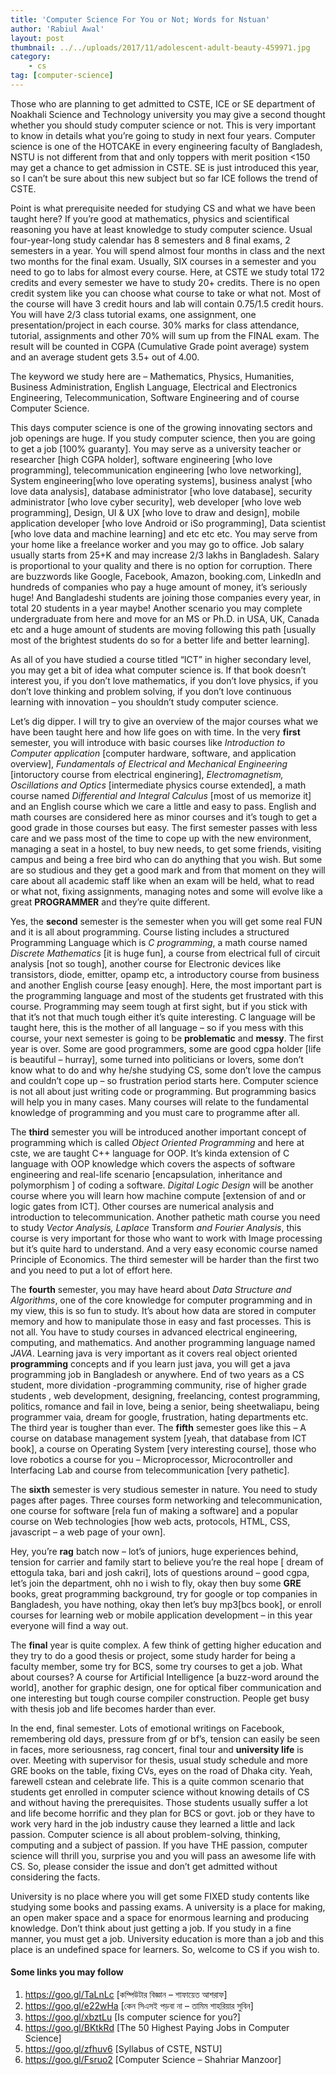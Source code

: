 ```yaml
---
title: 'Computer Science For You or Not; Words for Nstuan'
author: 'Rabiul Awal'
layout: post
thumbnail: ../../uploads/2017/11/adolescent-adult-beauty-459971.jpg
category:
    - cs
tag: [computer-science]
---
```

Those who are planning to get admitted to CSTE, ICE or SE department of Noakhali Science and Technology university you may give a second thought whether you should study computer science or not. This is very important to know in details what you’re going to study in <g class="gr_ gr_105 gr-alert gr_gramm gr_inline_cards gr_run_anim Grammar only-ins replaceWithoutSep" data-gr-id="105" id="105">next</g> four years. Computer science is one of the HOTCAKE in every engineering faculty of Bangladesh, NSTU is not different from that and only toppers with merit position &lt;150 may get a chance to get admission in CSTE. SE is just introduced this year, so I can’t be sure about this new subject but so far ICE follows the trend of CSTE.

Point is what prerequisite needed for studying CS and what we have been taught here? If you’re good at mathematics, physics and scientifical reasoning you have at least knowledge to study computer science. Usual four-year-long study calendar has 8 semesters and 8 final exams, 2 semesters in a year. You will spend almost four months in class and the next two months for the final exam. Usually, SIX courses in a semester and you need to go to labs for almost every course. Here, at CSTE we study total 172 credits and every semester we have to study 20+ credits. There is no open credit system like you can choose what course to take or what not. Most of the course will have 3 credit hours and lab will contain 0.75/1.5 credit hours. You will have 2/3 class tutorial exams, one assignment, one presentation/project in each course. 30% marks for class attendance, tutorial, assignments and other 70% will sum up from the FINAL exam. The result will be counted in CGPA (Cumulative Grade point average) system and an average student gets 3.5+ out of 4.00.

The keyword we study here are – Mathematics, Physics, Humanities, Business Administration, English Language, Electrical and Electronics Engineering, Telecommunication, Software Engineering and of course Computer Science.

This days computer science is one of the growing innovating sectors and job openings are huge. If you study computer science, then you are going to get a job \[100% guaranty\]. You may serve as a university teacher or researcher \[high CGPA holder\], software engineering \[who love programming\], telecommunication engineering \[who love networking\], System engineering\[who love operating systems\], business analyst \[who love data analysis\], database administrator \[who love database\], security administrator \[who love cyber security\], web developer \[who love web programming\], Design, UI &amp; UX \[who love to draw and design\], mobile application developer \[who love Android or iSo programming\], Data scientist \[who love data and machine learning\] and etc etc etc. You may serve from your home like a freelance worker and you may go to office. Job salary usually starts from 25+K and may increase 2/3 lakhs in Bangladesh. Salary is proportional to your quality and there is no option for corruption. There are buzzwords like Google, Facebook, Amazon, booking.com, LinkedIn and hundreds of companies who pay a huge amount of money, it’s seriously huge! And Bangladeshi students are joining those companies every year, in total 20 students in a year maybe! Another scenario you may complete undergraduate from here and move for an MS or Ph.D. in USA, UK, Canada etc and a huge amount of students are moving following this path \[usually most of the brightest students do so for a better life and better learning\].

As all of you have studied a course titled “ICT” in higher secondary level, you may get a bit of idea what computer science is. If that book doesn’t interest you, if you don’t love mathematics, if you don’t love physics, if you don’t love thinking and problem solving, if you don’t love continuous learning with innovation – you shouldn’t study computer science.

Let’s dig dipper. I will try to give an overview of the major courses what we have been taught here and how life goes on with time. In the very **first** semester, you will introduce with basic courses like *Introduction to Computer application* \[computer hardware, software, and application overview\], *Fundamentals of Electrical and Mechanical Engineering* \[intoructory course from electrical enginering\], *Electromagnetism, Oscillations and Optics* \[intermediate physics course extended\], a math course named *Differential and Integral Calculus* \[most of us memorize it\] and an English course which we care a little and easy to pass. English and math courses are considered here as minor courses and it’s tough to get a good grade in those courses but easy. The first semester passes with less care and we pass most of the time to cope up with the new environment, managing a seat in a hostel, to buy new needs, to get some friends, visiting campus and being a free bird who can do anything that you wish. But some are so studious and they get a good mark and from that moment on they will care about all academic staff like when an exam will be held, what to read or what not, fixing assignments, managing notes and some will evolve like a great **PROGRAMMER** and they’re quite different.

Yes, the **second** semester is the semester when you will get some real FUN and it is all about programming. Course listing includes a structured Programming Language which is *C programming*, a math course named *Discrete Mathematics* \[it is huge fun\], a course from electrical full of circuit analysis \[not so tough\], another course for Electronic devices like transistors, diode, emitter, opamp etc, a introductory course from business and another English course \[easy enough\]. Here, the most important part is the programming language and most of the students get frustrated with this course. Programming may seem tough at first sight, but if you stick with that it’s not that much tough either it’s quite interesting. C language will be taught here, this is the mother of all language – so if you mess with this course, your next semester is going to be **problematic** and **messy**. The first year is over. Some are good programmers, some are good <g class="gr_ gr_18 gr-alert gr_spell gr_inline_cards gr_run_anim ContextualSpelling" data-gr-id="18" id="18">cgpa</g> holder \[life is beautiful – hurray\], some turned into politicians or lovers, some don’t know what to do and why he/she studying CS, some don’t love the campus and couldn’t cope up – so frustration period starts here. Computer science is not all about just writing code or programming. But programming basics will help you in many cases. Many courses will relate to the fundamental knowledge of programming and you must care to programme after all.

The **third** semester you will be introduced another important concept of programming which is called *Object Oriented Programming* and here at <g class="gr_ gr_169 gr-alert gr_spell gr_inline_cards gr_run_anim ContextualSpelling" data-gr-id="169" id="169">cste</g>, we are taught C++ language for OOP. It’s kinda extension of C language with OOP knowledge which covers the aspects of software engineering and real-life scenario \[encapsulation, inheritance <g class="gr_ gr_194 gr-alert gr_gramm gr_inline_cards gr_run_anim Punctuation only-ins replaceWithoutSep" data-gr-id="194" id="194">and</g> polymorphism \] of coding a software. *Digital Logic Design* will be another course where you will learn how machine compute \[extension of and or logic gates from ICT\]. Other courses are numerical analysis and introduction to telecommunication. Another pathetic math course you need to study *Vector Analysis, Laplace* Transform *<g class="gr_ gr_195 gr-alert gr_gramm gr_inline_cards gr_run_anim Punctuation only-ins replaceWithoutSep" data-gr-id="195" id="195">and</g> Fourier Analysis*, this course is very important for those who want to work with Image processing but it’s quite hard to understand. And a very easy economic course named Principle of Economics. The third semester will be harder than the first two and you need to put a lot of effort here.

The **fourth** semester, you may have heard about *Data Structure and Algorithms*, one of the core knowledge for computer programming and in my view, this is so fun to study. It’s about how data are stored in computer memory and how to manipulate those in easy and fast processes. This is not all. You have to study courses in advanced electrical engineering, computing, and mathematics. And another programming language named *JAVA*. Learning java is very important as it covers real <g class="gr_ gr_167 gr-alert gr_spell gr_inline_cards gr_run_anim ContextualSpelling ins-del multiReplace" data-gr-id="167" id="167">object oriented</g> **programming** concepts and if you learn just java, you will get a java programming job in Bangladesh or anywhere. End of two years as a CS student, more <g class="gr_ gr_170 gr-alert gr_spell gr_inline_cards gr_run_anim ContextualSpelling" data-gr-id="170" id="170">dividation</g> -programming community, rise of higher grade students , web development, designing, freelancing, contest programming, politics, romance and fail in love, being a senior, being <g class="gr_ gr_171 gr-alert gr_spell gr_inline_cards gr_run_anim ContextualSpelling" data-gr-id="171" id="171">sheetwali</g><g class="gr_ gr_163 gr-alert gr_spell gr_inline_cards gr_run_anim ContextualSpelling ins-del multiReplace" data-gr-id="163" id="163">apu</g>, being programmer <g class="gr_ gr_164 gr-alert gr_spell gr_inline_cards gr_run_anim ContextualSpelling ins-del multiReplace" data-gr-id="164" id="164">vaia</g>, dream for google, frustration, hating departments etc. The third year is tougher than ever. The **fifth** semester goes like this – A course on database management system \[yeah, that database from ICT book\], a course on Operating System \[very interesting course\], those who love robotics a course for you – Microprocessor, Microcontroller and Interfacing Lab and course from telecommunication \[very pathetic\].

The **sixth** semester is very studious semester in nature. You need to study pages after pages. Three courses form networking and telecommunication, one course for software \[rela fun of making a software\] and a popular course on Web technologies \[how web acts, protocols, HTML, CSS, javascript – a web page of your own\].

Hey, you’re **rag** batch now – lot’s of juniors, huge experiences behind, tension for carrier and family start to believe you’re the real hope \[ dream of <g class="gr_ gr_7 gr-alert gr_spell gr_inline_cards gr_run_anim ContextualSpelling" data-gr-id="7" id="7">ettogula</g> taka, bari <g class="gr_ gr_13 gr-alert gr_gramm gr_inline_cards gr_run_anim Punctuation only-ins replaceWithoutSep" data-gr-id="13" id="13">and</g> josh cakri\], lots of questions around – good <g class="gr_ gr_8 gr-alert gr_spell gr_inline_cards gr_run_anim ContextualSpelling" data-gr-id="8" id="8">cgpa</g>, let’s join the department, <g class="gr_ gr_6 gr-alert gr_spell gr_inline_cards gr_run_anim ContextualSpelling ins-del multiReplace" data-gr-id="6" id="6">ohh</g> no i wish to fly, okay then buy some **GRE** books, great programming background, try for google or top companies in Bangladesh, you have nothing, okay then let’s buy mp3\[bcs book\], or enroll courses for learning web or mobile application development – in this year everyone will find a way out.

The **final** year is quite complex. A few think of getting higher education and they try to do a good thesis or project, some study harder for being a faculty member, some try for BCS, some try courses to get a job. What about courses? A course for Artificial Intelligence \[a buzz-word around the world\], another for graphic design, one for optical fiber communication and one interesting but tough course compiler construction. People get busy with thesis job and life becomes harder than ever.

In the end, final semester. Lots of emotional writings on Facebook, remembering old days, pressure from <g class="gr_ gr_174 gr-alert gr_spell gr_inline_cards gr_run_anim ContextualSpelling" data-gr-id="174" id="174">gf</g> or bf’s, tension can easily be seen in faces, more seriousness, rag concert, final tour and **university life** <g class="gr_ gr_189 gr-alert gr_gramm gr_inline_cards gr_run_anim Grammar multiReplace" data-gr-id="189" id="189">is</g> over. Meeting with supervisor for thesis, usual study schedule and more GRE books on the table, fixing CVs, eyes on the road of Dhaka city. Yeah, farewell <g class="gr_ gr_166 gr-alert gr_spell gr_inline_cards gr_run_anim ContextualSpelling ins-del multiReplace" data-gr-id="166" id="166">cstean</g> and celebrate life. This is a quite common scenario that students get enrolled in computer science without knowing details of CS and without having the prerequisites. Those students usually suffer a lot and life become horrific and they plan for BCS or govt. job or they have to work very hard in the job industry cause they learned a little and lack passion. Computer science is all about problem-solving, thinking, computing and a subject of passion. If you have THE passion, computer science will thrill you, surprise you and you will pass an awesome life with CS. So, please consider the issue and don’t get admitted without considering the facts.

University is no place where you will get some FIXED study contents like studying some books and passing exams. A university is a place for making, an open maker space and a space for enormous learning and producing knowledge. Don’t think about just getting a job. If you study in a fine manner, you must get a job. University education is more than a job and this place is an undefined space for learners. So, welcome to CS if you wish to.

#### Some links you may follow   
1. <https://goo.gl/TaLnLc> \[কম্পিউটার বিজ্ঞান – শাফায়েত আশরাফ\]   
2. <https://goo.gl/e22wHa> \[কেন সিএসই পড়বা না – তামিম শাহরিয়ার সুবিন\]   
3. <https://goo.gl/xbztLu> \[Is computer science for you?\]   
4. <https://goo.gl/BKtkRd> \[The 50 Highest Paying Jobs in Computer Science\]   
5. <https://goo.gl/zfhuv6> \[Syllabus of CSTE, NSTU\]   
6. <https://goo.gl/Fsruo2> \[Computer Science – Shahriar Manzoor\]